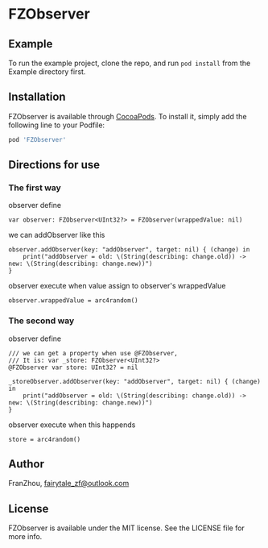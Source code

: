 # FZObserver

<!--
[![CI Status](https://img.shields.io/travis/FranZhou/FZObserver.svg?style=flat)](https://travis-ci.org/FranZhou/FZObserver)
[![Version](https://img.shields.io/cocoapods/v/FZObserver.svg?style=flat)](https://cocoapods.org/pods/FZObserver)
[![License](https://img.shields.io/cocoapods/l/FZObserver.svg?style=flat)](https://cocoapods.org/pods/FZObserver)
[![Platform](https://img.shields.io/cocoapods/p/FZObserver.svg?style=flat)](https://cocoapods.org/pods/FZObserver)
-->
## Example

To run the example project, clone the repo, and run `pod install` from the Example directory first.

## Installation

FZObserver is available through [CocoaPods](https://cocoapods.org). To install
it, simply add the following line to your Podfile:

```ruby
pod 'FZObserver'
```

## Directions for use

### The first way

observer define
```
var observer: FZObserver<UInt32?> = FZObserver(wrappedValue: nil)
```

we can addObserver like this
```
observer.addObserver(key: "addObserver", target: nil) { (change) in
    print("addObserver = old: \(String(describing: change.old)) -> new: \(String(describing: change.new))")
}
```

observer execute when value assign to observer's wrappedValue
```
observer.wrappedValue = arc4random()
```

###  The second way

observer define
```
/// we can get a property when use @FZObserver,
/// It is: var _store: FZObserver<UInt32?>
@FZObserver var store: UInt32? = nil
```

```
_storeObserver.addObserver(key: "addObserver", target: nil) { (change) in
    print("addObserver = old: \(String(describing: change.old)) -> new: \(String(describing: change.new))")
}
```

observer execute when this happends
```
store = arc4random()
```

## Author

FranZhou, fairytale_zf@outlook.com

## License

FZObserver is available under the MIT license. See the LICENSE file for more info.
